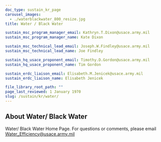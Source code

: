 ```yaml
---
doc_type: sustain_kr_page
carousel_images:
  - ./waterblackwater_800_resize.jpg
title: Water / Black Water

sustain_msc_program_manager_email: Kathryn.T.Dixon@usace.army.mil
sustain_msc_program_manager_name: Kate Dixon

sustain_msc_technical_lead_email: Joseph.W.Findley@usace.army.mil
sustain_msc_technical_lead_name: Joe Findley

sustain_hq_usace_proponent_email: Timothy.D.Gordon@usace.army.mil
sustain_hq_usace_proponent_name: Tim Gordon

sustain_erdc_liaison_email: Elisabeth.M.Jenicek@usace.army.mil
sustain_erdc_liaison_name: Elisabeth Jenicek

file_library_root_path: ""
page_last_reviewed: 1 January 1970
slug: /sustain/kr/water/
---
```


## About Water/ Black Water

Water/ Black Water Home Page. For questions or comments, please email Water_Efficiency@usace.army.mil
